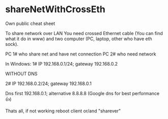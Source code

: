 # shareNetWithCrossEth

Own public cheat sheet

To share network over LAN You need crossed Ethernet cable (You can find what it do in www) and two computer (PC, laptop, other who have eth sock).


PC 1# who share net and have net connection
PC 2# who need network


In Windows:
1# IP 192.168.0.1/24; gateway 192.168.0.2

WITHOUT DNS


2# IP 192.168.0.2/24; gateway 192.168.0.1

Dns first 192.168.0.1; alternative 8.8.8.8 (Google dns for best performance 👍)


Thats all, if not working reboot client or/and "sharever"
